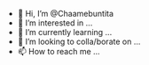 - 👋 Hi, I’m @Chaamebuntita
- 👀 I’m interested in ...
- 🌱 I’m currently learning ...
- 💞️ I’m looking to colla/borate on ...
- 📫 How to reach me ...

<!---
Chaamebuntita/Chaamebuntita is a ✨ special ✨ repository because its `README.md` (this file) appears on your GitHub profile.
You can click the Preview link to take a look at your changes.
--->
